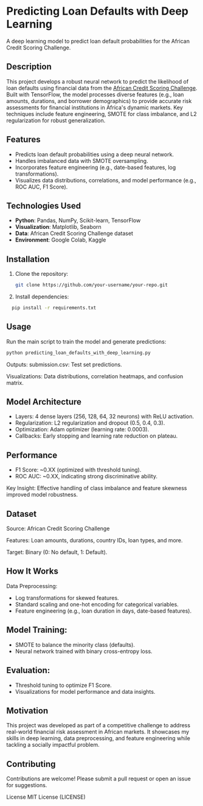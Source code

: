 # Predicting Loan Defaults with Deep Learning

A deep learning model to predict loan default probabilities for the African Credit Scoring Challenge.

## Description

This project develops a robust neural network to predict the likelihood of loan defaults using financial data from the [African Credit Scoring Challenge](https://zindi.africa/competitions/african-credit-scoring-challenge). Built with TensorFlow, the model processes diverse features (e.g., loan amounts, durations, and borrower demographics) to provide accurate risk assessments for financial institutions in Africa's dynamic markets. Key techniques include feature engineering, SMOTE for class imbalance, and L2 regularization for robust generalization.

## Features

- Predicts loan default probabilities using a deep neural network.
- Handles imbalanced data with SMOTE oversampling.
- Incorporates feature engineering (e.g., date-based features, log transformations).
- Visualizes data distributions, correlations, and model performance (e.g., ROC AUC, F1 Score).

## Technologies Used

- **Python**: Pandas, NumPy, Scikit-learn, TensorFlow
- **Visualization**: Matplotlib, Seaborn
- **Data**: African Credit Scoring Challenge dataset
- **Environment**: Google Colab, Kaggle

## Installation

1. Clone the repository:
   ```bash
   git clone https://github.com/your-username/your-repo.git

2. Install dependencies:
  ```bash
    pip install -r requirements.txt
  ```

## Usage
Run the main script to train the model and generate predictions:
```bash
python predicting_loan_defaults_with_deep_learning.py
```
Outputs:
submission.csv: Test set predictions.

Visualizations: Data distributions, correlation heatmaps, and confusion matrix.

## Model Architecture
- Layers: 4 dense layers (256, 128, 64, 32 neurons) with ReLU activation.
- Regularization: L2 regularization and dropout (0.5, 0.4, 0.3).
- Optimization: Adam optimizer (learning rate: 0.0003).
- Callbacks: Early stopping and learning rate reduction on plateau.

## Performance
- F1 Score: ~0.XX (optimized with threshold tuning).
- ROC AUC: ~0.XX, indicating strong discriminative ability.

Key Insight: Effective handling of class imbalance and feature skewness improved model robustness.

## Dataset
Source: African Credit Scoring Challenge

Features: Loan amounts, durations, country IDs, loan types, and more.

Target: Binary (0: No default, 1: Default).

## How It Works
Data Preprocessing:
- Log transformations for skewed features.
- Standard scaling and one-hot encoding for categorical variables.
- Feature engineering (e.g., loan duration in days, date-based features).

## Model Training:
- SMOTE to balance the minority class (defaults).
- Neural network trained with binary cross-entropy loss.

## Evaluation:
- Threshold tuning to optimize F1 Score.
- Visualizations for model performance and data insights.

## Motivation
This project was developed as part of a competitive challenge to address real-world financial risk assessment in African markets. It showcases my skills in deep learning, data preprocessing, and feature engineering while tackling a socially impactful problem.

## Contributing
Contributions are welcome! Please submit a pull request or open an issue for suggestions.

License
MIT License (LICENSE)


